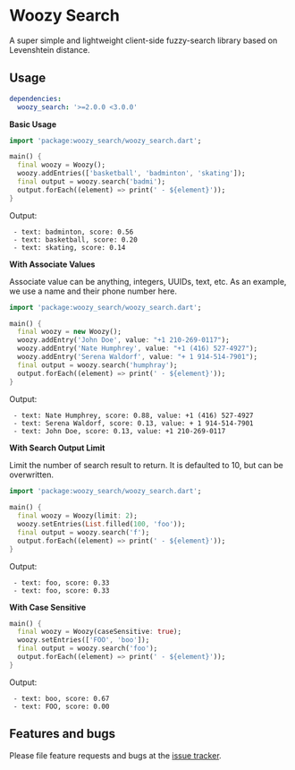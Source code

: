 # Woozy Search

A super simple and lightweight client-side fuzzy-search library based on Levenshtein distance. 

## Usage

```pubspec.yaml
dependencies:
  woozy_search: '>=2.0.0 <3.0.0'
```

**Basic Usage**

```dart
import 'package:woozy_search/woozy_search.dart';

main() {
  final woozy = Woozy();
  woozy.addEntries(['basketball', 'badminton', 'skating']);
  final output = woozy.search('badmi');
  output.forEach((element) => print(' - ${element}'));
}
```

Output:

```text
 - text: badminton, score: 0.56
 - text: basketball, score: 0.20
 - text: skating, score: 0.14
```

**With Associate Values**

Associate value can be anything, integers, UUIDs, text, etc. 
As an example, we use a name and their phone number here. 

```dart
import 'package:woozy_search/woozy_search.dart';

main() {
  final woozy = new Woozy();
  woozy.addEntry('John Doe', value: "+1 210-269-0117");
  woozy.addEntry('Nate Humphrey', value: "+1 (416) 527-4927");
  woozy.addEntry('Serena Waldorf', value: "+ 1 914-514-7901");
  final output = woozy.search('humphray');
  output.forEach((element) => print(' - ${element}'));
}
```

Output:

```text
 - text: Nate Humphrey, score: 0.88, value: +1 (416) 527-4927
 - text: Serena Waldorf, score: 0.13, value: + 1 914-514-7901
 - text: John Doe, score: 0.13, value: +1 210-269-0117
```

**With Search Output Limit**

Limit the number of search result to return.
It is defaulted to 10, but can be overwritten. 

```dart
import 'package:woozy_search/woozy_search.dart';
  
main() {
  final woozy = Woozy(limit: 2);
  woozy.setEntries(List.filled(100, 'foo'));
  final output = woozy.search('f');
  output.forEach((element) => print(' - ${element}'));
}
```

Output:

```text
 - text: foo, score: 0.33
 - text: foo, score: 0.33
```

**With Case Sensitive**

```dart
main() {
  final woozy = Woozy(caseSensitive: true);
  woozy.setEntries(['FOO', 'boo']);
  final output = woozy.search('foo');
  output.forEach((element) => print(' - ${element}'));
}
```

Output:

```text
 - text: boo, score: 0.67
 - text: FOO, score: 0.00
```

## Features and bugs

Please file feature requests and bugs at the [issue tracker][tracker].

[tracker]: https://github.com/IvoriApp/woozy-search/issues
